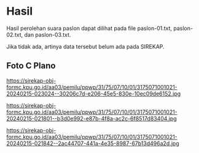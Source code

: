 # Hasil

Hasil perolehan suara paslon dapat dilihat pada file paslon-01.txt, paslon-02.txt, dan paslon-03.txt.

Jika tidak ada, artinya data tersebut belum ada pada SIREKAP.

## Foto C Plano

https://sirekap-obj-formc.kpu.go.id/aa03/pemilu/ppwp/31/75/07/10/01/3175071001021-20240215-023024--30206c7d-e206-45e5-830e-10ec09de6152.jpg

https://sirekap-obj-formc.kpu.go.id/aa03/pemilu/ppwp/31/75/07/10/01/3175071001021-20240215-021801--b3d0e992-e87b-4f8a-ac2c-6f8517d83404.jpg

https://sirekap-obj-formc.kpu.go.id/aa03/pemilu/ppwp/31/75/07/10/01/3175071001021-20240215-021842--2ac44707-441a-4e35-8987-67b13d496a2d.jpg
